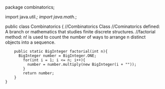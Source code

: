 package combinatorics;

import java.util.*;
import java.math.*;

public class Combinatorics { 
    //Combinatorics Class
    //Cominatorics defined: A branch or mathematics that studies finite discrete structures.
    //factorial method: n! is used to count the number of ways to arrange n distinct objects into a sequence.
    
        public static BigInteger factorial(int n){
          BigInteger number = BigInteger.ONE;
            for(int i = 1; i <= n; i++){
              number = number.multiply(new BigInteger(i + ""));
            }
            return number;
        }
    }
